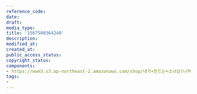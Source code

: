 ```yaml
---
reference_code: 
date: 
draft: 
media_type: 
title: '1567500364240'
description: 
modified_at: 
created_at: 
public_access_status: 
copyright_status: 
components:
- https://wwm3.s3.ap-northeast-2.amazonaws.com/shop/내가+만드는+소녀상(나무)/나무소녀상/소녀상/1567500364240.jpg
tags:
- 
---
```

